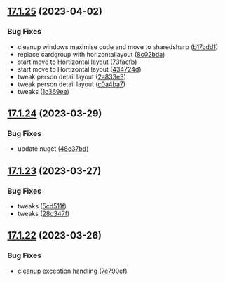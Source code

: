 ## [17.1.25](https://github.com/phandcock/GrampsView/compare/v17.1.24...v17.1.25) (2023-04-02)


### Bug Fixes

* cleanup windows maximise code and move to sharedsharp ([b17cdd1](https://github.com/phandcock/GrampsView/commit/b17cdd1fc06c20d28ff93426dbce37b28db59156))
* replace cardgroup with horizontallayout ([8c02bda](https://github.com/phandcock/GrampsView/commit/8c02bda014e0b5c9b90a20405604120c4db1762e))
* start move to Hortizontal layout ([73faefb](https://github.com/phandcock/GrampsView/commit/73faefbd3cd56f71aa7288a99e632c435a82a72b))
* start move to Hortizontal layout ([434724d](https://github.com/phandcock/GrampsView/commit/434724ded2fb13e1a7ed9a45f3848da6e9c696ff))
* tweak person detail layout ([2a833e3](https://github.com/phandcock/GrampsView/commit/2a833e30c2b2ae73badb6877899903c7184c0102))
* tweak person detail layout ([c0a4ba7](https://github.com/phandcock/GrampsView/commit/c0a4ba70a6c7fa2456e333027130344043b6fa11))
* tweaks ([1c369ee](https://github.com/phandcock/GrampsView/commit/1c369eeb36c7d9c8660959a6d95cf4b144c58b25))



## [17.1.24](https://github.com/phandcock/GrampsView/compare/v17.1.23...v17.1.24) (2023-03-29)


### Bug Fixes

* update nuget ([48e37bd](https://github.com/phandcock/GrampsView/commit/48e37bda83949f6402f55668b86f46a307d48ae6))



## [17.1.23](https://github.com/phandcock/GrampsView/compare/v17.1.22...v17.1.23) (2023-03-27)


### Bug Fixes

* tweaks ([5cd511f](https://github.com/phandcock/GrampsView/commit/5cd511f00f915c126364df311513b68726042849))
* tweaks ([28d347f](https://github.com/phandcock/GrampsView/commit/28d347ffda644f2a57a65ec239a681e7bf9a1ad8))



## [17.1.22](https://github.com/phandcock/GrampsView/compare/v17.1.21...v17.1.22) (2023-03-26)


### Bug Fixes

* cleanup exception handling ([7e790ef](https://github.com/phandcock/GrampsView/commit/7e790ef74f7063e25a539931b8a843d3691fde64))



